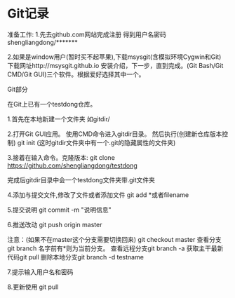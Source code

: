 ﻿# Git记录

准备工作:
 1.先去github.com网站完成注册 得到用户名密码shengliangdong/*******

 2.如果是window用户(暂时买不起苹果),下载msysgit(含模拟环境Cygwin和Git) 下载网址http://msysgit.github.io
 安装介绍，下一步，直到完成。(Git Bash/Git CMD/Git GUI)三个软件。根据爱好选择其中一个。


 Git部分

 在Git上已有一个testdong仓库。

 1.首先在本地新建一个文件夹 如gitdir/

 2.打开Git GUI应用。 使用CMD命令进入gitdir目录。  然后执行(创建新仓库版本控制)
   git init
   (这时gitdir文件夹中有一个.git的隐藏属性的文件夹)

 3.接着在输入命令。克隆版本:
   git clone https://github.com/shengliangdong/testdong

   完成后gitdir目录中会一个testdong文件夹带.git文件夹

 4.添加与提交文件,修改了文件或者添加文件
   git add *或者filename

 5.提交说明
   git commit -m "说明信息"

 6.推送改动
   git push origin master

   注意：(如果不在master这个分支需要切换回来) git checkout master
   查看分支git branch  名字前有*则为当前分支。
   查看远程分支git branch -a
   获取主干最新代码git pull
   删除本地分支git branch -d testname


 7.提示输入用户名和密码


 8.更新使用
   git pull